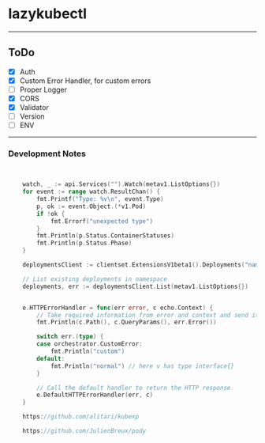 # lazykubectl

---

## ToDo
- [x] Auth
- [x] Custom Error Handler, for custom errors
- [ ] Proper Logger
- [x] CORS
- [x] Validator
- [ ] Version
- [ ] ENV

---

### Development Notes

```go

    
    watch, _ := api.Services("").Watch(metav1.ListOptions{})
    for event := range watch.ResultChan() {
        fmt.Printf("Type: %v\n", event.Type)
        p, ok := event.Object.(*v1.Pod)
        if !ok {
            fmt.Errorf("unexpected type")
        }
        fmt.Println(p.Status.ContainerStatuses)
        fmt.Println(p.Status.Phase)
    }

	deploymentsClient := clientset.ExtensionsV1beta1().Deployments("namespace-ffledgling")

	// List existing deployments in namespace
	deployments, err := deploymentsClient.List(metav1.ListOptions{})


	e.HTTPErrorHandler = func(err error, c echo.Context) {
		// Take required information from error and context and send it to a service like New Relic
		fmt.Println(c.Path(), c.QueryParams(), err.Error())

		switch err.(type) {
		case orchestrator.CustomError:
			fmt.Println("custom")
		default:
			fmt.Println("normal") // here v has type interface{}
		}

		// Call the default handler to return the HTTP response
		e.DefaultHTTPErrorHandler(err, c)
	}

    https://github.com/alitari/kubexp

    https://github.com/JulienBreux/pody
```